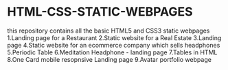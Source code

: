 # HTML-CSS-STATIC-WEBPAGES
this repository contains all the basic HTML5 and CSS3 static webpages
1.Landing page for a Restaurant
2.Static website for a Real Estate
3.Landing page
4.Static website for an ecommerce company which sells headphones
5.Periodic Table
6.Meditation Headphone - landing page
7.Tables in HTML
8.One Card mobile resopnsive Landing page
9.Avatar portfolio webpage

